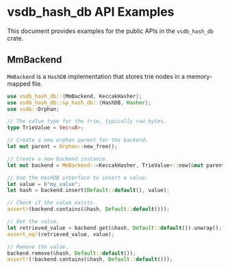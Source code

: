 # vsdb_hash_db API Examples

This document provides examples for the public APIs in the `vsdb_hash_db` crate.

## MmBackend

`MmBackend` is a `HashDB` implementation that stores trie nodes in a memory-mapped file.

```rust
use vsdb_hash_db::{MmBackend, KeccakHasher};
use vsdb_hash_db::sp_hash_db::{HashDB, Hasher};
use vsdb::Orphan;

// The value type for the trie, typically raw bytes.
type TrieValue = Vec<u8>;

// Create a new orphan parent for the backend.
let mut parent = Orphan::new_free();

// Create a new backend instance.
let mut backend = MmBackend::<KeccakHasher, TrieValue>::new(&mut parent).unwrap();

// Use the HashDB interface to insert a value.
let value = b"my_value";
let hash = backend.insert(Default::default(), value);

// Check if the value exists.
assert!(backend.contains(&hash, Default::default()));

// Get the value.
let retrieved_value = backend.get(&hash, Default::default()).unwrap();
assert_eq!(retrieved_value, value);

// Remove the value.
backend.remove(&hash, Default::default());
assert!(!backend.contains(&hash, Default::default()));
```
